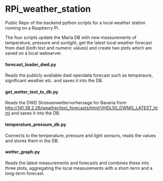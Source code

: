# RPi_weather_station
Public Repo of the backend python scripts for a local weather station running on a Raspberry Pi.

The four scripts update the Maria DB with new measurements of temperature, pressure and sunlight, get the latest local weather forecast from dwd (both text and numeric values) and create two plots which are saved on a local webserver.

#### forecast_loader_dwd.py
Reads the publicly available dwd opendata forecast such as temperaure, significant weather etc. and saves it into the DB.

#### get_wetter_text_to_db.py
Reads the DWD Strassenwettervorhersage for Bavaria from http://141.38.2.26/weather/text_forecasts/html/VHDL50_DWMG_LATEST_html and saves it into the DB.

#### temperature_pressure_db.py
Connects to the temperature, pressure and light sensors, reads the values and stores them in the DB.

#### wetter_graph.py
Reads the latest measurements and forecasts and combines these into three plots, aggregating the local measurements with a short-term and a long-term forecast.


